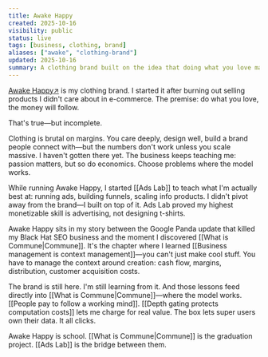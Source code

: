 ```yaml
---
title: Awake Happy
created: 2025-10-16
visibility: public
status: live
tags: [business, clothing, brand]
aliases: ["awake", "clothing-brand"]
updated: 2025-10-16
summary: A clothing brand built on the idea that doing what you love matters—still running, still teaching me about margins, economics, and what makes a business sustainable.
---
```


<a href="https://awakehappy.com/?utm_source=devonmeadows&utm_medium=website&utm_campaign=notes" target="_blank" rel="noopener noreferrer" style="white-space:nowrap">Awake Happy<span class="external-link-icon" aria-hidden="true">↗</span></a> is my clothing brand. I started it after burning out selling products I didn't care about in e-commerce. The premise: do what you love, the money will follow.

That's true—but incomplete.

Clothing is brutal on margins. You care deeply, design well, build a brand people connect with—but the numbers don't work unless you scale massive. I haven't gotten there yet. The business keeps teaching me: passion matters, but so do economics. Choose problems where the model works.

While running Awake Happy, I started [[Ads Lab]] to teach what I'm actually best at: running ads, building funnels, scaling info products. I didn't pivot away from the brand—I built on top of it. Ads Lab proved my highest monetizable skill is advertising, not designing t-shirts.

Awake Happy sits in my story between the Google Panda update that killed my Black Hat SEO business and the moment I discovered [[What is Commune|Commune]]. It's the chapter where I learned [[Business management is context management]]—you can't just make cool stuff. You have to manage the context around creation: cash flow, margins, distribution, customer acquisition costs.

The brand is still here. I'm still learning from it. And those lessons feed directly into [[What is Commune|Commune]]—where the model works. [[People pay to follow a working mind]]. [[Depth gating protects computation costs]] lets me charge for real value. The box lets super users own their data. It all clicks.

Awake Happy is school. [[What is Commune|Commune]] is the graduation project. [[Ads Lab]] is the bridge between them.
